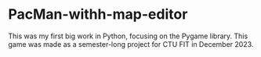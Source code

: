 # PacMan-withh-map-editor
This was my first big work in Python, focusing on the Pygame library. This game was made as a semester-long project for CTU FIT in December 2023.
